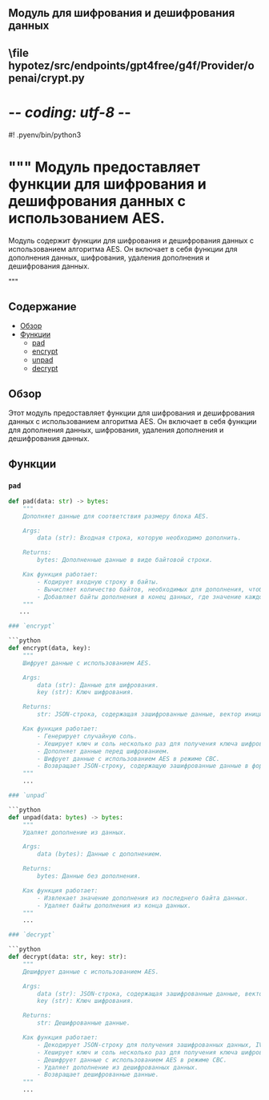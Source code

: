 ## Модуль для шифрования и дешифрования данных
## \file hypotez/src/endpoints/gpt4free/g4f/Provider/openai/crypt.py
# -*- coding: utf-8 -*-
#! .pyenv/bin/python3

"""
Модуль предоставляет функции для шифрования и дешифрования данных с использованием AES.
=========================================================================================
Модуль содержит функции для шифрования и дешифрования данных с использованием алгоритма AES.
Он включает в себя функции для дополнения данных, шифрования, удаления дополнения и дешифрования данных.

"""

## Содержание

- [Обзор](#обзор)
- [Функции](#функции)
    - [pad](#pad)
    - [encrypt](#encrypt)
    - [unpad](#unpad)
    - [decrypt](#decrypt)

## Обзор

Этот модуль предоставляет функции для шифрования и дешифрования данных с использованием алгоритма AES. Он включает в себя функции для дополнения данных, шифрования, удаления дополнения и дешифрования данных.

## Функции

### `pad`

```python
def pad(data: str) -> bytes:
    """
    Дополняет данные для соответствия размеру блока AES.

    Args:
        data (str): Входная строка, которую необходимо дополнить.

    Returns:
        bytes: Дополненные данные в виде байтовой строки.

    Как функция работает:
        - Кодирует входную строку в байты.
        - Вычисляет количество байтов, необходимых для дополнения, чтобы длина данных была кратна 16 байтам.
        - Добавляет байты дополнения в конец данных, где значение каждого байта равно количеству добавленных байтов.
    """
   ...

### `encrypt`

```python
def encrypt(data, key):
    """
    Шифрует данные с использованием AES.

    Args:
        data (str): Данные для шифрования.
        key (str): Ключ шифрования.

    Returns:
        str: JSON-строка, содержащая зашифрованные данные, вектор инициализации (IV) и соль.

    Как функция работает:
        - Генерирует случайную соль.
        - Хеширует ключ и соль несколько раз для получения ключа шифрования и IV.
        - Дополняет данные перед шифрованием.
        - Шифрует данные с использованием AES в режиме CBC.
        - Возвращает JSON-строку, содержащую зашифрованные данные в формате base64, IV и соль.
    """
    ...

### `unpad`

```python
def unpad(data: bytes) -> bytes:
    """
    Удаляет дополнение из данных.

    Args:
        data (bytes): Данные с дополнением.

    Returns:
        bytes: Данные без дополнения.

    Как функция работает:
        - Извлекает значение дополнения из последнего байта данных.
        - Удаляет байты дополнения из конца данных.
    """
    ...

### `decrypt`

```python
def decrypt(data: str, key: str):
    """
    Дешифрует данные с использованием AES.

    Args:
        data (str): JSON-строка, содержащая зашифрованные данные, вектор инициализации (IV) и соль.
        key (str): Ключ шифрования.

    Returns:
        str: Дешифрованные данные.

    Как функция работает:
        - Декодирует JSON-строку для получения зашифрованных данных, IV и соли.
        - Хеширует ключ и соль несколько раз для получения ключа шифрования и IV.
        - Дешифрует данные с использованием AES в режиме CBC.
        - Удаляет дополнение из дешифрованных данных.
        - Возвращает дешифрованные данные.
    """
    ...